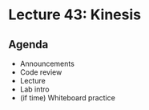 # Lecture 43: Kinesis

## Agenda

- Announcements
- Code review
- Lecture
- Lab intro
- (if time) Whiteboard practice
